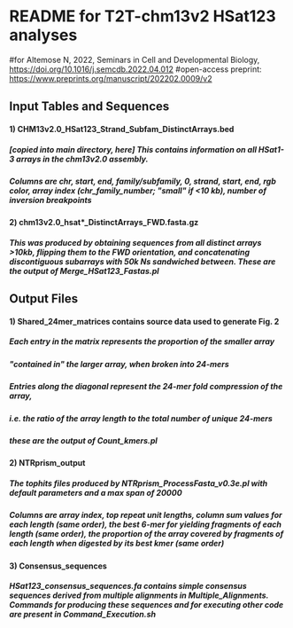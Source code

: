 # README for T2T-chm13v2 HSat123 analyses
#for Altemose N, 2022, Seminars in Cell and Developmental Biology, https://doi.org/10.1016/j.semcdb.2022.04.012
#open-access preprint: https://www.preprints.org/manuscript/202202.0009/v2

## Input Tables and Sequences
#### 1) CHM13v2.0_HSat123_Strand_Subfam_DistinctArrays.bed
##### [copied into main directory, here] This contains information on all HSat1-3 arrays in the chm13v2.0 assembly.
##### Columns are chr, start, end, family/subfamily, 0, strand, start, end, rgb color, array index (chr_family_number; "small" if <10 kb), number of inversion breakpoints
#### 2) chm13v2.0_hsat*_DistinctArrays_FWD.fasta.gz
##### This was produced by obtaining sequences from all distinct arrays >10kb, flipping them to the FWD orientation, and concatenating discontiguous subarrays with 50k Ns sandwiched between. These are the output of Merge_HSat123_Fastas.pl


## Output Files
#### 1) Shared_24mer_matrices contains source data used to generate Fig. 2
##### Each entry in the matrix represents the proportion of the smaller array 
##### "contained in" the larger array, when broken into 24-mers
##### Entries along the diagonal represent the 24-mer fold compression of the array, 
##### i.e. the ratio of the array length to the total number of unique 24-mers
##### these are the output of Count_kmers.pl
#### 2) NTRprism_output
##### The tophits files produced by NTRprism_ProcessFasta_v0.3e.pl with default parameters and a max span of 20000
##### Columns are array index, top repeat unit lengths, column sum values for each length (same order), the best 6-mer for yielding fragments of each length (same order), the proportion of the array covered by fragments of each length when digested by its best kmer (same order)
#### 3) Consensus_sequences
##### HSat123_consensus_sequences.fa contains simple consensus sequences derived from multiple alignments in Multiple_Alignments. Commands for producing these sequences and for executing other code are present in Command_Execution.sh

